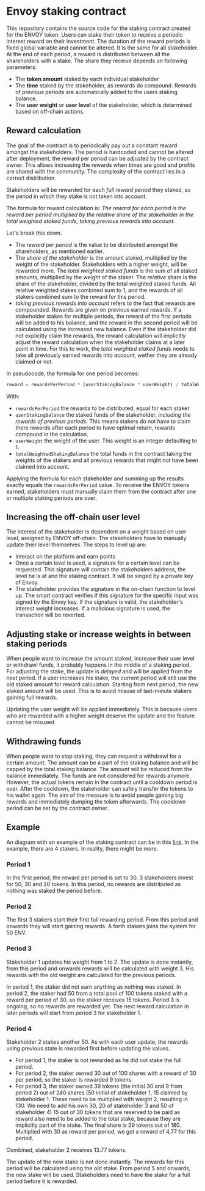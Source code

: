 # Envoy staking contract

This repository contains the source code for the staking contract created for the ENVOY token. Users can stake their token to receive a periodic interest reward on their investment. The duration of the reward periods is fixed global variable and cannot be altered. It is the same for all stakeholder. At the end of each period, a reward is distributed between all the shareholders with a stake. The share they receive depends on following parameters:

* The **token amount** staked by each individual stakeholder
* The **time** staked by the stakeholder, as rewards do compound. Rewards of previous periods are automatically added to the users staking balance.
* The **user weight** or **user level** of the stakeholder, which is determined based on off-chain actions.

## Reward calculation

The goal of the contract is to periodically pay out a constant reward amongst the stakeholders. The period is hardcoded and cannot be altered after deployment, the reward per period can be adjusted by the contract owner. This allows increasing the rewards when times are good and profits are shared with the community. The complexity of the contract lies in a correct distribution.

Stakeholders will be rewarded for each *full reward period* they staked, so the period in which they stake is not taken into account.

The formula for reward calculation is:
*The reward for each period is the reward per period multiplied by the relative share of the stakeholder in the total weighted staked funds, taking previous rewards into account.*

Let's break this down.

* The *reward per period* is the value to be distributed amongst the shareholders, as mentioned earlier.
* The *share of the stakeholder* is the amount staked, multiplied by the weight of the stakeholder. Stakeholders with a higher weight, will be rewarded more. The *total weighted staked funds* is the sum of all staked amounts, multiplied by the weight of the staker. The *relative* share is the share of the stakeholder, divided by the total weighted staked funds. All relative weighted stakes combined sum to 1, and the rewards of all stakers combined sum to the reward for this period.
* *taking previous rewards into account* refers to the fact that rewards are compounded. Rewards are given on previous earned rewards. If a stakeholder stakes for multiple periods, the reward of the first periods will be added to his balance, and the reward in the second period will be calculated using the increased new balance. Even if the stakeholder did not explicitly claim the rewards, the reward calculation will implicitly adjust the reward calculation when the stakeholder claims at a later point in time. For this to work, the *total weighted staked funds* needs to take all previously earned rewards into account, wether they are already claimed or not.

In pseudocode, the formula for one period becomes:

``` javascript
reward = rewardsPerPeriod * (userStakingBalance * userWeight) / totalWeightedStakingBalance
```

With:

* `rewardsPerPeriod` the rewards to be distributed, equal for each staker
* `userStakingBalance` the staked funds of the stakeholder, *including the rewards of previous periods*. This means stakers do not have to claim there rewards after each period to have optimal return, rewards compound in the calculation.
* `userWeight` the weight of the user. This weight is an integer defaulting to 1.
* `totalWeightedStakingBalance` the total funds in the contract taking the weights of the stakers and all previous rewards that might not have been claimed into account.

Applying the formula for each stakeholder and summing up the results exactly equals the `rewardsPerPeriod` value.
To receive the ENVOY tokens earned, stakeholders must manually claim them from the contract after one or multiple staking periods are over.

## Increasing the off-chain user level

The interest of the stakeholder is dependent on a weight based on user level, assigned by ENVOY off-chain. The stakeholders have to manually update their level themselves. The steps to level up are:

* Interact on the platform and earn points
* Once a certain level is used, a signature for a certain level can be requested. This signature will contain the stakeholders address, the level he is at and the staking contract. It will be singed by a private key of Envoy.
* The stakeholder provides the signature in the on-chain function to level up. The smart contract verifies if this signature for the specific input was signed by the Envoy key. If the signature is valid, the stakeholder's interest weight increases. If a malicious signature is used, the transaction will be reverted.

## Adjusting stake or increase weights in between staking periods

When people want to increase the amount staked, increase their user level or withdrawl funds, it probably happens in the middle of a staking period. For adjusting the stake, the update is *delayed* and will be applied from the *next* period. If a user increases his stake, the current period will still use the old staked amount for reward calculation. Starting from next period, the new staked amount will be used. This is to avoid misuse of last-minute stakers gaining full rewards.

Updating the user weight will be applied immediately. This is because users who are rewarded with a higher weight deserve the update and the feature cannot be misused.

## Withdrawing funds

When people want to stop staking, they can request a withdrawl for a certain amount. The amount can be a part of the staking balance and will be capped by the total staking balance. The amount will be reduced from the balance immediately. The funds are not considered for rewards anymore. However, the actual tokens remain in the contract until a cooldown period is over. After the cooldown, the stakeholder can safely transfer the tokens to his wallet again. The aim of the measure is to avoid people gaining big rewards and immediately dumping the token afterwards. The cooldown period can be set by the contract owner.

## Example

An diagram with an example of the staking contract can be in this
[link](https://viewer.diagrams.net/?tags=%7B%7D&highlight=0000ff&edit=_blank&layers=1&nav=1#G1G9_XUMuq-GtGyMKJSU8PSFtl_lu2kOql). In the example, there are 4 stakers. In reality, there might be more.

### Period 1

In the first period, the reward per period is set to 30. 3 stakeholders invest for 50, 30 and 20 tokens. In this period, no rewards are distributed as nothing was staked the period before.

### Period 2

The first 3 stakers start their first full rewarding period. From this period and onwards they will start gaining rewards. A forth stakers joins the system for 50 ENV.

### Period 3

Stakeholder 1 updates his weight from 1 to 2. The update is done instantly, from this period and onwards rewards will be calculated with weight 3. His rewards with the old weight are calculated for the previous periods.

In period 1, the staker did not earn anything as nothing was staked. In period 2, the staker had 50 from a total pool of 100 tokens staked with a reward per period of 30, so the staker receives 15 tokens. Period 3 is ongoing, so no rewards are rewarded yet. The next reward calculation in later periods will start from period 3 for stakeholder 1.

### Period 4

Stakeholder 2 stakes another 50. As with each user update, the rewards using previous state is rewarded first before updating the values.

* For period 1, the staker is not rewarded as he did not stake the full period.
* For period 2, the staker owned 30 out of 100 shares with a reward of 30 per period, so the staker is rewarded 9 tokens.
* For period 3, the staker owned 39 tokens (the initial 30 and 9 from period 2) out of 240 shares (50 initial of stakeholder 1, 15 claimed by stakeholder 1. These need to be multiplied with weight 2, resulting in 130. We need to add his own 30, 20 of stakeholder 3 and 50 of stakeholder 4) 15 out of 30 tokens that are reserved to be paid as reward also need to be added to the total stake, because they are implicitly part of the stake. The final share is 39 tokens out of 180. Multiplied with 30 as reward per period, we get a reward of 4,77 for this period.

Combined, stakeholder 2 receives 13.77 tokens.

The update of the new stake is not done instantly. The rewards for this period will be calculated using the *old* stake. From period 5 and onwards, the new stake will be used. Stakeholders need to have the stake for a full period before it is rewarded.
